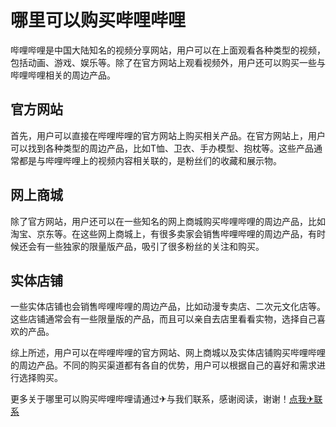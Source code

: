 # 哪里可以购买哔哩哔哩

哔哩哔哩是中国大陆知名的视频分享网站，用户可以在上面观看各种类型的视频，包括动画、游戏、娱乐等。除了在官方网站上观看视频外，用户还可以购买一些与哔哩哔哩相关的周边产品。

## 官方网站

首先，用户可以直接在哔哩哔哩的官方网站上购买相关产品。在官方网站上，用户可以找到各种类型的周边产品，比如T恤、卫衣、手办模型、抱枕等。这些产品通常都是与哔哩哔哩上的视频内容相关联的，是粉丝们的收藏和展示物。

## 网上商城

除了官方网站，用户还可以在一些知名的网上商城购买哔哩哔哩的周边产品，比如淘宝、京东等。在这些网上商城上，有很多卖家会销售哔哩哔哩的周边产品，有时候还会有一些独家的限量版产品，吸引了很多粉丝的关注和购买。

## 实体店铺

一些实体店铺也会销售哔哩哔哩的周边产品，比如动漫专卖店、二次元文化店等。这些店铺通常会有一些限量版的产品，而且可以亲自去店里看看实物，选择自己喜欢的产品。

综上所述，用户可以在哔哩哔哩的官方网站、网上商城以及实体店铺购买哔哩哔哩的周边产品。不同的购买渠道都有各自的优势，用户可以根据自己的喜好和需求进行选择购买。

更多关于哪里可以购买哔哩哔哩请通过✈与我们联系，感谢阅读，谢谢！[点我✈联系](https://w.k02.cc)